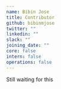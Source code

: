 ```yaml
---
name: Bibin Jose
title: Contributor
github: bibinmjose
twitter: ""
linkedin: ""
slack: ""
joining_date: ""
core: false
intern: false
operations: false
---
```


Still waiting for this
